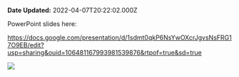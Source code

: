 **Date Updated:** 2022-04-07T20:22:02.000Z

PowerPoint slides here:

  
[](https://drive.google.com/file/d/1zAtn24MWbXheEpxO%5FDbHeJpkk5Ay0mba/view?usp=sharing)<https://docs.google.com/presentation/d/1sdmt0qkP6NsYwOXcrJgvsNsFRG17O9EB/edit?usp=sharing&ouid=106481167993981539876&rtpof=true&sd=true>

  
![](https://s3.amazonaws.com/cdn.freshdesk.com/data/helpdesk/attachments/production/48103777090/original/SrR3Nw_GOt53pcPbI6KFeKLDDyARuwjnjg.jpg?1621004278)

  